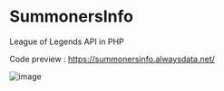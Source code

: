 # SummonersInfo
League of Legends API in PHP

Code preview : 
https://summonersinfo.alwaysdata.net/


![image](https://user-images.githubusercontent.com/84070314/229804953-5a7448c5-784b-4ce3-8f6e-f23a07489f80.png)
